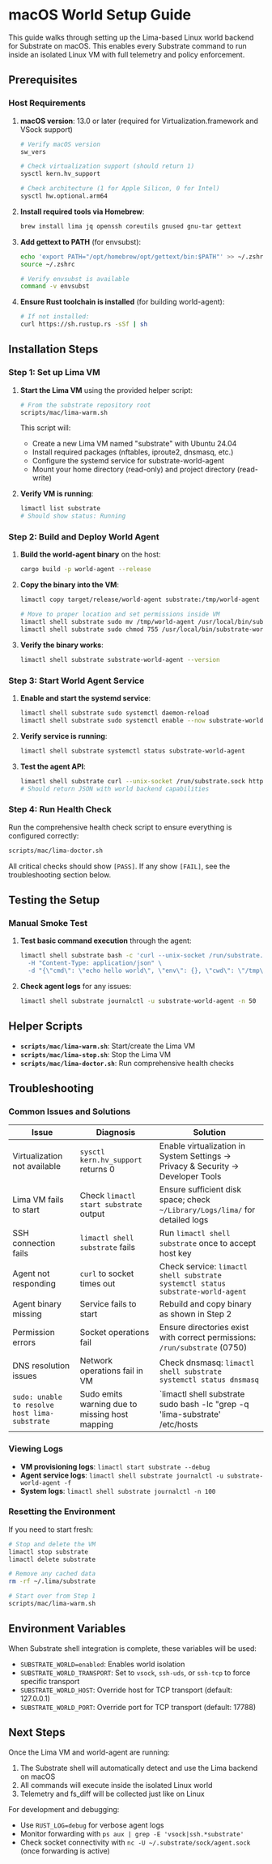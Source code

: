 # macOS World Setup Guide

This guide walks through setting up the Lima-based Linux world backend for Substrate on macOS. This enables every Substrate command to run inside an isolated Linux VM with full telemetry and policy enforcement.

## Prerequisites

### Host Requirements

1. **macOS version**: 13.0 or later (required for Virtualization.framework and VSock support)
   ```sh
   # Verify macOS version
   sw_vers

   # Check virtualization support (should return 1)
   sysctl kern.hv_support

   # Check architecture (1 for Apple Silicon, 0 for Intel)
   sysctl hw.optional.arm64
   ```

2. **Install required tools via Homebrew**:
   ```sh
   brew install lima jq openssh coreutils gnused gnu-tar gettext
   ```

3. **Add gettext to PATH** (for envsubst):
   ```sh
   echo 'export PATH="/opt/homebrew/opt/gettext/bin:$PATH"' >> ~/.zshrc
   source ~/.zshrc

   # Verify envsubst is available
   command -v envsubst
   ```

4. **Ensure Rust toolchain is installed** (for building world-agent):
   ```sh
   # If not installed:
   curl https://sh.rustup.rs -sSf | sh
   ```

## Installation Steps

### Step 1: Set up Lima VM

1. **Start the Lima VM** using the provided helper script:
   ```sh
   # From the substrate repository root
   scripts/mac/lima-warm.sh
   ```

   This script will:
   - Create a new Lima VM named "substrate" with Ubuntu 24.04
   - Install required packages (nftables, iproute2, dnsmasq, etc.)
   - Configure the systemd service for substrate-world-agent
   - Mount your home directory (read-only) and project directory (read-write)

2. **Verify VM is running**:
   ```sh
   limactl list substrate
   # Should show status: Running
   ```

### Step 2: Build and Deploy World Agent

1. **Build the world-agent binary** on the host:
   ```sh
   cargo build -p world-agent --release
   ```

2. **Copy the binary into the VM**:
   ```sh
   limactl copy target/release/world-agent substrate:/tmp/world-agent

   # Move to proper location and set permissions inside VM
   limactl shell substrate sudo mv /tmp/world-agent /usr/local/bin/substrate-world-agent
   limactl shell substrate sudo chmod 755 /usr/local/bin/substrate-world-agent
   ```

3. **Verify the binary works**:
   ```sh
   limactl shell substrate substrate-world-agent --version
   ```

### Step 3: Start World Agent Service

1. **Enable and start the systemd service**:
   ```sh
   limactl shell substrate sudo systemctl daemon-reload
   limactl shell substrate sudo systemctl enable --now substrate-world-agent
   ```

2. **Verify service is running**:
   ```sh
   limactl shell substrate systemctl status substrate-world-agent
   ```

3. **Test the agent API**:
   ```sh
   limactl shell substrate curl --unix-socket /run/substrate.sock http://localhost/v1/capabilities
   # Should return JSON with world backend capabilities
   ```

### Step 4: Run Health Check

Run the comprehensive health check script to ensure everything is configured correctly:

```sh
scripts/mac/lima-doctor.sh
```

All critical checks should show `[PASS]`. If any show `[FAIL]`, see the troubleshooting section below.

## Testing the Setup

### Manual Smoke Test

1. **Test basic command execution** through the agent:
   ```sh
   limactl shell substrate bash -c 'curl --unix-socket /run/substrate.sock -X POST http://localhost/v1/execute \
     -H "Content-Type: application/json" \
     -d "{\"cmd\": \"echo hello world\", \"env\": {}, \"cwd\": \"/tmp\"}"'
   ```

2. **Check agent logs** for any issues:
   ```sh
   limactl shell substrate journalctl -u substrate-world-agent -n 50
   ```

## Helper Scripts

- **`scripts/mac/lima-warm.sh`**: Start/create the Lima VM
- **`scripts/mac/lima-stop.sh`**: Stop the Lima VM
- **`scripts/mac/lima-doctor.sh`**: Run comprehensive health checks

## Troubleshooting

### Common Issues and Solutions

| Issue | Diagnosis | Solution |
|-------|-----------|----------|
| Virtualization not available | `sysctl kern.hv_support` returns 0 | Enable virtualization in System Settings → Privacy & Security → Developer Tools |
| Lima VM fails to start | Check `limactl start substrate` output | Ensure sufficient disk space; check `~/Library/Logs/lima/` for detailed logs |
| SSH connection fails | `limactl shell substrate` fails | Run `limactl shell substrate` once to accept host key |
| Agent not responding | `curl` to socket times out | Check service: `limactl shell substrate systemctl status substrate-world-agent` |
| Agent binary missing | Service fails to start | Rebuild and copy binary as shown in Step 2 |
| Permission errors | Socket operations fail | Ensure directories exist with correct permissions: `/run/substrate` (0750) |
| DNS resolution issues | Network operations fail in VM | Check dnsmasq: `limactl shell substrate systemctl status dnsmasq` |
| `sudo: unable to resolve host lima-substrate` | Sudo emits warning due to missing host mapping | `limactl shell substrate sudo bash -lc "grep -q 'lima-substrate' /etc/hosts || echo '127.0.1.1 lima-substrate' >> /etc/hosts"` |

### Viewing Logs

- **VM provisioning logs**: `limactl start substrate --debug`
- **Agent service logs**: `limactl shell substrate journalctl -u substrate-world-agent -f`
- **System logs**: `limactl shell substrate journalctl -n 100`

### Resetting the Environment

If you need to start fresh:

```sh
# Stop and delete the VM
limactl stop substrate
limactl delete substrate

# Remove any cached data
rm -rf ~/.lima/substrate

# Start over from Step 1
scripts/mac/lima-warm.sh
```

## Environment Variables

When Substrate shell integration is complete, these variables will be used:

- `SUBSTRATE_WORLD=enabled`: Enables world isolation
- `SUBSTRATE_WORLD_TRANSPORT`: Set to `vsock`, `ssh-uds`, or `ssh-tcp` to force specific transport
- `SUBSTRATE_WORLD_HOST`: Override host for TCP transport (default: 127.0.0.1)
- `SUBSTRATE_WORLD_PORT`: Override port for TCP transport (default: 17788)

## Next Steps

Once the Lima VM and world-agent are running:

1. The Substrate shell will automatically detect and use the Lima backend on macOS
2. All commands will execute inside the isolated Linux world
3. Telemetry and fs_diff will be collected just like on Linux

For development and debugging:
- Use `RUST_LOG=debug` for verbose agent logs
- Monitor forwarding with `ps aux | grep -E 'vsock|ssh.*substrate'`
- Check socket connectivity with `nc -U ~/.substrate/sock/agent.sock` (once forwarding is active)
